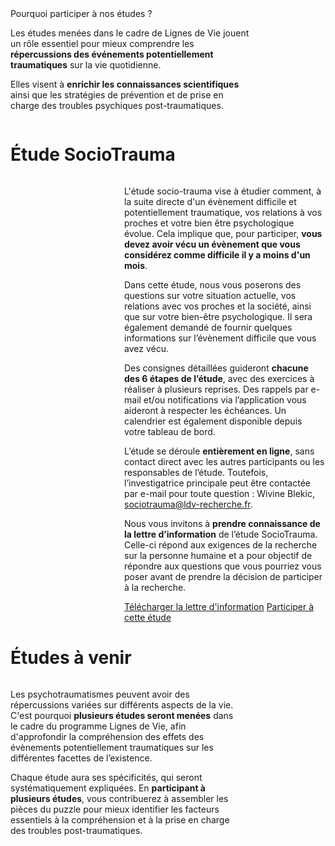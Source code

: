 <div class="banner">
    <div class="title">Pourquoi participer à nos études ?</div>
    <div class="intro columns">
        <div style="flex: 4;">
            <p>Les études menées dans le cadre de Lignes de Vie jouent un rôle essentiel pour mieux comprendre les <b>répercussions des événements potentiellement traumatiques</b> sur la vie quotidienne.
            <p>Elles visent à <b>enrichir les connaissances scientifiques</b> ainsi que les stratégies de prévention et de prise en charge des troubles psychiques post-traumatiques.
        </div>
        <img src="{{ ASSET ../assets/pictures/etudes.webp }}" style="flex: 1;" alt="" />
    </div>
</div>

# Étude SocioTrauma

<div class="columns">
    <img src="{{ ASSET ../assets/pictures/sociotrauma.webp }}" style="flex: 1;" alt="" />
    <div style="flex: 2;">
        <p>L'étude socio-trauma vise à étudier comment, à la suite directe d'un évènement difficile et potentiellement traumatique, vos relations à vos proches et votre bien être psychologique évolue. Cela implique que, pour participer, <b>vous devez avoir vécu un évènement que vous considérez comme difficile il y a moins d'un mois</b>.
        <p>Dans cette étude, nous vous poserons des questions sur votre situation actuelle, vos relations avec vos proches et la société, ainsi que sur votre bien-être psychologique. Il sera également demandé de fournir quelques informations sur l’évènement difficile que vous avez vécu.
        <p>Des consignes détaillées guideront <b>chacune des 6 étapes de l’étude</b>, avec des exercices à réaliser à plusieurs reprises. Des rappels par e-mail et/ou notifications via l’application vous aideront à respecter les échéances. Un calendrier est également disponible depuis votre tableau de bord.
        <p>L’étude se déroule <b>entièrement en ligne</b>, sans contact direct avec les autres participants ou les responsables de l’étude. Toutefois, l’investigatrice principale peut être contactée par e-mail pour toute question : Wivine Blekic, <a href="mailto:sociotrauma@ldv-recherche.fr">sociotrauma@ldv-recherche.fr</a>.
        <p>Nous vous invitons à <b>prendre connaissance de la lettre d’information</b> de l’étude SocioTrauma. Celle-ci répond aux exigences de la recherche sur la personne humaine et a pour objectif de répondre aux questions que vous pourriez vous poser avant de prendre la décision de participer à la recherche.
        <div class="actions">
            <a href="{{ ASSET ../assets/documents/SocioTrauma_Information.pdf }}" download>Télécharger la lettre d'information</a>
            <a href="/participer/sociotrauma">Participer à cette étude</a>
        </div>
    </div>
</div>

# Études à venir

<div class="columns">
    <div style="flex: 3;">
        <p>Les psychotraumatismes peuvent avoir des répercussions variées sur différents aspects de la vie. C'est pourquoi <b>plusieurs études seront menées</b> dans le cadre du programme Lignes de Vie, afin d'approfondir la compréhension des effets des évènements potentiellement traumatiques sur les différentes facettes de l’existence.
        <p>Chaque étude aura ses spécificités, qui seront systématiquement expliquées. En <b>participant à plusieurs études</b>, vous contribuerez à assembler les pièces du puzzle pour mieux identifier les facteurs essentiels à la compréhension et à la prise en charge des troubles post-traumatiques.
    </div>
    <img src="{{ ASSET ../assets/pictures/kezako.webp }}" style="flex: 1;" alt="" />
</div>
